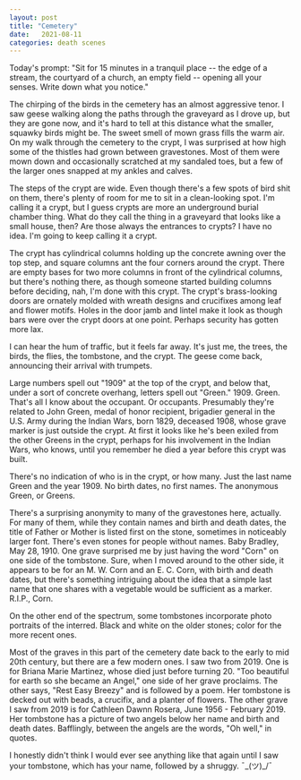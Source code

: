 ```yaml
---
layout: post
title: "Cemetery"
date:   2021-08-11
categories: death scenes
---
```

Today's prompt: "Sit for 15 minutes in a tranquil place -- the edge of a stream, the courtyard of a church, an empty field -- opening all your senses. Write down what you notice."

The chirping of the birds in the cemetery has an almost aggressive tenor. I saw geese walking along the paths through the graveyard as I drove up, but they are gone now, and it's hard to tell at this distance what the smaller, squawky birds might be. The sweet smell of mown grass fills the warm air. On my walk through the cemetery to the crypt, I was surprised at how high some of the thistles had grown between gravestones. Most of them were mown down and occasionally scratched at my sandaled toes, but a few of the larger ones snapped at my ankles and calves.

The steps of the crypt are wide. Even though there's a few spots of bird shit on them, there's plenty of room for me to sit in a clean-looking spot. I'm calling it a crypt, but I guess crypts are more an underground burial chamber thing. What do they call the thing in a graveyard that looks like a small house, then? Are those always the entrances to crypts? I have no idea. I'm going to keep calling it a crypt.

The crypt has cylindrical columns holding up the concrete awning over the top step, and square columns ant the four corners around the crypt. There are empty bases for two more columns in front of the cylindrical columns, but there's nothing there, as though someone started building columns before deciding, nah, I'm done with this crypt. The crypt's brass-looking doors are ornately molded with wreath designs and crucifixes among leaf and flower motifs. Holes in the door jamb and lintel make it look as though bars were over the crypt doors at one point. Perhaps security has gotten more lax. 

I can hear the hum of traffic, but it feels far away. It's just me, the trees, the birds, the flies, the tombstone, and the crypt. The geese come back, announcing their arrival with trumpets.

Large numbers spell out "1909" at the top of the crypt, and below that, under a sort of concrete overhang, letters spell out "Green." 1909. Green. That's all I know about the occupant. Or occupants. Presumably they're related to John Green, medal of honor recipient, brigadier general in the U.S. Army during the Indian Wars, born 1829, deceased 1908, whose grave marker is just outside the crypt. At first it looks like he's been exiled from the other Greens in the crypt, perhaps for his involvement in the Indian Wars, who knows, until you remember he died a year before this crypt was built. 

There's no indication of who is in the crypt, or how many. Just the last name Green and the year 1909. No birth dates, no first names. The anonymous Green, or Greens.

There's a surprising anonymity to many of the gravestones here, actually. For many of them, while they contain names and birth and death dates, the title of Father or Mother is listed first on the stone, sometimes in noticeably larger font. There's even stones for people without names. Baby Bradley, May 28, 1910. One grave surprised me by just having the word "Corn" on one side of the tombstone. Sure, when I moved around to the other side, it appears to be for an M. W. Corn and an E. C. Corn, with birth and death dates, but there's something intriguing about the idea that a simple last name that one shares with a vegetable would be sufficient as a marker. R.I.P., Corn.

On the other end of the spectrum, some tombstones incorporate photo portraits of the interred. Black and white on the older stones; color for the more recent ones.

Most of the graves in this part of the cemetery date back to the early to mid 20th century, but there are a few modern ones. I saw two from 2019. One is for Briana Marie Martinez, whose died just before turning 20. "Too beautiful for earth so she became an Angel," one side of her grave proclaims. The other says, "Rest Easy Breezy" and is followed by a poem. Her tombstone is decked out with beads, a crucifix, and a planter of flowers. The other grave I saw from 2019 is for Cathleen Dawnn Rosera, June 1956 - February 2019. Her tombstone has a picture of two angels below her name and birth and death dates. Bafflingly, between the angels are the words, "Oh well," in quotes.

I honestly didn't think I would ever see anything like that again until I saw your tombstone, which has your name, followed by a shruggy. ¯\_(ツ)_/¯

